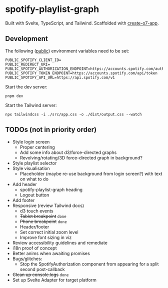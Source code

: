 # spotify-playlist-graph

Built with Svelte, TypeScript, and Tailwind. Scaffolded with [create-o7-app](https://github.com/ottomated/create-o7-app).

## Development
The following ([public](https://learn.svelte.dev/tutorial/env-static-public)) environment variables need to be set:

    PUBLIC_SPOTIFY_CLIENT_ID=
    PUBLIC_REDIRECT_URI=
    PUBLIC_SPOTIFY_AUTHORIZATION_ENDPOINT=https://accounts.spotify.com/authorize
    PUBLIC_SPOTIFY_TOKEN_ENDPOINT=https://accounts.spotify.com/api/token
    PUBLIC_SPOTIFY_API_URL=https://api.spotify.com/v1


Start the dev server:

    pnpm dev

Start the Tailwind server:

    npx tailwindcss -i ./src/app.css -o ./dist/output.css --watch

## TODOs (not in priority order)
- Style login screen
    - Proper centering
    - Add some info about d3/force-directed graphs
    - Revolving/rotating/3D force-directed graph in background?
- Style playlist selector
- Style visualisation
    - Placeholder (maybe re-use background from login screen?) with text on what to do
- Add header
    - spotify-playlist-graph heading
    - Logout button
- Add footer
- Responsive (review Tailwind docs)
    - d3 touch events
    - ~~Tablet breakpoint~~ `done`
    - ~~Phone breakpoint~~ `done`
    - Header/footer
    - Set correct initial zoom level
    - Improve font sizing in viz
- Review accessibility guidelines and remediate
- i18n proof of concept
- Better anims when awaiting promises
- Bugs/glitches:
    - Stop the SpotifyAuthorization component from appearing for a split second post-callback
- ~~Clean up console.logs~~ `done`
- Set up Svelte Adapter for target platform
